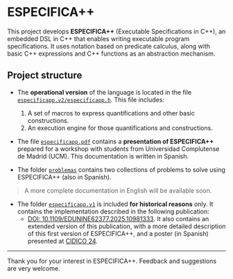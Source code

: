 # ESPECIFICA++

This project develops **ESPECIFICA++** (Executable Specifications in C++), an embedded DSL in C++ that enables writing executable program specifications. It uses notation based on predicate calculus, along with basic C++ expressions and C++ functions as an abstraction mechanism.

## Project structure

- The **operational version** of the language is located in the file [`especificapp.v2/especificapp.h`](especificapp.v2/especificapp.h). This file includes:
  1. A set of macros to express quantifications and other basic constructions.
  2. An execution engine for those quantifications and constructions.

- The file [`especificapp.pdf`](especificapp.pdf) contains a **presentation of ESPECIFICA++** prepared for a workshop with students from Universidad Complutense de Madrid (UCM). This documentation is written in Spanish.

- The folder [`problemas`](problemas) contains two collections of problems to solve using ESPECIFICA++ (also in Spanish).

> A more complete documentation in English will be available soon.

- The folder [`especificapp.v1`](especificapp.v1/) is included **for historical reasons** only. It contains the implementation described in the following publication:
  - [DOI: 10.1109/EDUNINE62377.2025.10981333](https://doi.org/10.1109/EDUNINE62377.2025.10981333). It also contains an extended version of this publication, with a more detailed description of this first version of ESPECIFICA++, and a poster (in Spanish) presented at [CIDICO 24](https://cidico.es/6/).

---

Thank you for your interest in ESPECIFICA++. Feedback and suggestions are very welcome.
